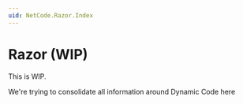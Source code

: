 ```yaml
---
uid: NetCode.Razor.Index
---
```


# Razor (WIP)


This is WIP. 

We're trying to consolidate all information around Dynamic Code here